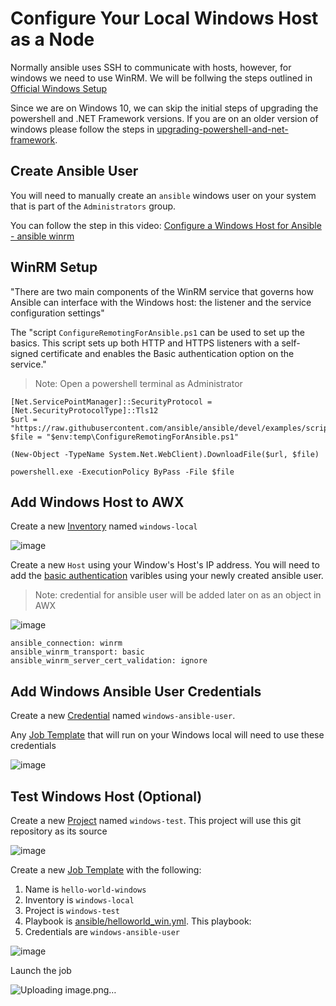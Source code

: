 # Configure Your Local Windows Host as a Node

Normally ansible uses SSH to communicate with hosts, however, for windows we need to use WinRM. We will be follwing the steps outlined in [Official Windows Setup](https://docs.ansible.com/ansible/latest/user_guide/windows_setup.html)

Since we are on Windows 10, we can skip the initial steps of upgrading the powershell and .NET Framework versions. If you are on an older version of windows please follow the steps in [upgrading-powershell-and-net-framework](https://docs.ansible.com/ansible/latest/user_guide/windows_setup.html#upgrading-powershell-and-net-framework).

## Create Ansible User

You will need to manually create an `ansible` windows user on your system that is part of the `Administrators` group. 

You can follow the step in this video: [Configure a Windows Host for Ansible - ansible winrm](https://www.youtube.com/watch?v=-vPXS8UuJoI&ab_channel=AnsiblePilot)

## WinRM Setup

"There are two main components of the WinRM service that governs how Ansible can interface with the Windows host: the listener and the service configuration settings" 

The "script `ConfigureRemotingForAnsible.ps1` can be used to set up the basics. This script sets up both HTTP and HTTPS listeners with a self-signed certificate and enables the Basic authentication option on the service."

>Note: Open a powershell terminal as Administrator

```
[Net.ServicePointManager]::SecurityProtocol = [Net.SecurityProtocolType]::Tls12
$url = "https://raw.githubusercontent.com/ansible/ansible/devel/examples/scripts/ConfigureRemotingForAnsible.ps1"
$file = "$env:temp\ConfigureRemotingForAnsible.ps1"

(New-Object -TypeName System.Net.WebClient).DownloadFile($url, $file)

powershell.exe -ExecutionPolicy ByPass -File $file
```

## Add Windows Host to AWX

Create a new [Inventory](https://docs.ansible.com/ansible-tower/latest/html/quickstart/create_inventory.html) named `windows-local`

![image](https://user-images.githubusercontent.com/16169323/163241541-9feea6a4-8af7-4318-ac6c-a8a2305f8c5a.png)

Create a new `Host` using your Window's Host's IP address. You will need to add the [basic authentication](https://docs.ansible.com/ansible/latest/user_guide/windows_winrm.html#basic) varibles using your newly created ansible user. 

>Note: credential for ansible user will be added later on as an object in AWX

![image](https://user-images.githubusercontent.com/16169323/163241693-bf57fc42-11ae-4ba4-b513-50a7216d757e.png)

```
ansible_connection: winrm
ansible_winrm_transport: basic
ansible_winrm_server_cert_validation: ignore
```

## Add Windows Ansible User Credentials

Create a new [Credential](https://docs.ansible.com/ansible-tower/latest/html/quickstart/create_credential.html) named `windows-ansible-user`. 

Any [Job Template](https://docs.ansible.com/ansible-tower/latest/html/quickstart/create_job.html) that will run on your Windows local will need to use these credentials

![image](https://user-images.githubusercontent.com/16169323/163242648-618c643c-a85d-4646-b49d-5d6909ff7964.png)

## Test Windows Host (Optional)

Create a new [Project](https://docs.ansible.com/ansible-tower/latest/html/quickstart/create_project.html) named `windows-test`. This project will use this git repository as its source

![image](https://user-images.githubusercontent.com/16169323/163242119-2b8b350f-1c84-41c2-8b93-70feb706cf0b.png)

Create a new [Job Template](https://docs.ansible.com/ansible-tower/latest/html/quickstart/create_job.html) with the following:

  1. Name is `hello-world-windows` 
  2. Inventory is `windows-local`
  4. Project is `windows-test`
  5. Playbook is [ansible/helloworld_win.yml](ansible/helloworld_win.yml). This playbook: 
  7. Credentials are `windows-ansible-user`

![image](https://user-images.githubusercontent.com/16169323/163242385-7ce014c5-8ef4-434e-9936-4290a17dbb4d.png)

Launch the job

![Uploading image.png…]()



